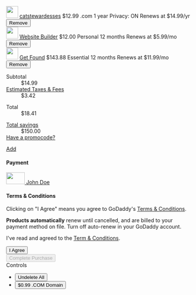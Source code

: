 
<head>
  <meta name="viewport" content="width=device-width,height=device-height,initial-scale=1.0">
</head>
<body class="ux-app">
<div class="container">
  <div class="cart">
    <div class="basket col-md-6 col-md-offset-1">
      <div class="product ux-card">
        <img src="https://img1.wsimg.com/fos/react/sprite.svg#domains" height="32" width="32" />
        <span class="title"><a href="/product/{id}">catstewardesses</a></span>
        <span class="price">
          $12.99
        </span>
        <span class="tier">.com</span>
        <span class="term">1 year</span>
        <span class="attr">Privacy: ON</span>
        <span class="renews">Renews at $14.99/yr</span>
        <button class="btn btn-canvas btn-xs remove" href="product/remove"><span class="uxicon uxicon-trash"></span>Remove</button>
      </div>
      <div class="product ux-card">
        <img src="https://img1.wsimg.com/fos/react/sprite.svg#website-builder" height="32" width="32" />
        <span class="title"><a href="/product/{id}">Website Builder</a></span>
        <span class="price">$12.00</span>
        <span class="tier">Personal</span>
        <span class="term">12 months</span>
        <span class="renews">Renews at $5.99/mo</span>
        <button class="btn btn-canvas btn-xs remove" href="product/remove"><span class="uxicon uxicon-trash"></span>Remove</button>
      </div>
      <div class="product ux-card">
        <img src="https://img1.wsimg.com/fos/react/sprite.svg#get-found" height="32" width="32" />
        <span class="title"><a href="/product/{id}">Get Found</a></span>
        <span class="price"><strike></strike>$143.88</span>
        <span class="tier">Essential</span>
        <span class="term">12 months</span>
        <span class="renews">Renews at $11.99/mo</span>
        <button class="btn btn-canvas btn-xs remove" href="product/remove"><span class="uxicon uxicon-trash"></span>Remove</button>
      </div>
    </div>
    <div class="summary col-md-4">
      <dl class="subtotal">
        <dt>Subtotal</dt>
        <dd>$14.99</dd>
        <dt><a href="/taxes">Estimated Taxes & Fees</a></dt>
        <dd>$3.42</dd>
      </dl>
      <dl class="total">
        <dt>Total</dt>
        <dd>$18.41</dd>
      </dl>
      <dl class="support">
        <dt><a href="/savings/">Total savings</a></dt>
        <dd>$150.00</dd>
        <dt><a href="/promocode/add">Have a promocode?</a></dt>
      </dl>
      <div class="payment">
        <a href="payment/add">Add</a>
        <h4 class="headline-primary">Payment</h3>
        <div class="ux-card">
          <a href="/payment/{id}"><img src="https://img1.wsimg.com/fos/react/sprite.svg#visa" height="32" width="50" /> John Doe</a>
        </div>
      </div>
      <div class="terms">
        <h4 class="headline-primary">Terms & Conditions</h3>
        <p class="review">Clicking on "I Agree" means you agree to GoDaddy's <a href="terms/show">Terms & Conditions</a>.</p>
        <p class="review"><strong>Products automatically</strong> renew until cancelled, and are billed to your payment method on file. Turn off auto-renew in your GoDaddy account.</p>
        <p class="agreed">I've read and agreed to the <a href="terms/show">Term & Conditions</a>.</p>
        <button type="button" class="btn btn-purchase review">I Agree</button>
      </div>
      <div class="complete">
        <button type="button" disabled="disabled" class="btn btn-purchase">Complete Purchase</button>
      </div>
    </div>
  </div>
</div>
<div id="controls">
  <label>Controls</label><br>
  <ul class="nav nav-stacked">
    <li><button id="undelete">Undelete All</button></li>
    <li><button id="changePrices">$0.99 .COM Domain</button></li>
  </ul>
</div>
</body>
